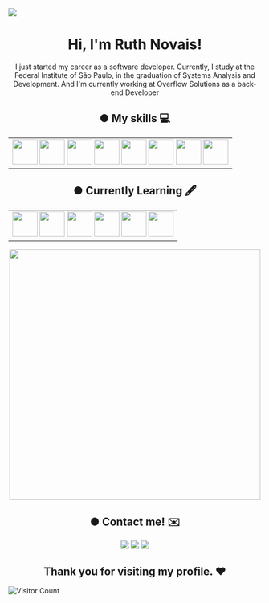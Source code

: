 <img src="https://i.pinimg.com/originals/4a/fd/e9/4afde9596bfe30a1bb56a556f1ffefa6.gif"/>

   
<h1 align="center"> Hi, I'm Ruth Novais!</h1>

<p align="center">I just started my career as a software developer.
Currently, I study at the Federal Institute of São Paulo, in the graduation of Systems Analysis and Development. And I'm currently working at Overflow Solutions as a back-end Developer</p>

<h2 align="center"> ● My skills 💻 </h2>
<table align="center">
   <tr>
      <td><img width="50" src="https://cdn.jsdelivr.net/gh/devicons/devicon/icons/cplusplus/cplusplus-original.svg"/>
      <img width="50" src="https://cdn.jsdelivr.net/gh/devicons/devicon/icons/c/c-original.svg" />
      <img width="50" src="https://cdn.jsdelivr.net/gh/devicons/devicon/icons/javascript/javascript-original.svg" />
      <img width="50" src="https://cdn.jsdelivr.net/gh/devicons/devicon/icons/html5/html5-original.svg" />
      <img width="50" src="https://cdn.jsdelivr.net/gh/devicons/devicon/icons/css3/css3-original.svg" />
      <img width="50" src="https://cdn.jsdelivr.net/gh/devicons/devicon/icons/postgresql/postgresql-original.svg" />
      <img width="50" src="https://cdn.jsdelivr.net/gh/devicons/devicon/icons/mysql/mysql-original-wordmark.svg" />
      <img width="50" src="https://cdn.jsdelivr.net/gh/devicons/devicon/icons/django/django-plain.svg" />
          </td>
    </tr>
</table>

<h2 align="center"> ● Currently Learning 🖋 </h2>

<table align="center">
    <tr>
      <td>
      <img width="50" src="https://cdn.jsdelivr.net/gh/devicons/devicon/icons/python/python-original.svg" />
      <img width="50" src="https://cdn.jsdelivr.net/gh/devicons/devicon/icons/oracle/oracle-original.svg" />
      <img width="50" src="https://cdn.jsdelivr.net/gh/devicons/devicon/icons/csharp/csharp-original.svg" />
      <img width="50" src="https://cdn.jsdelivr.net/gh/devicons/devicon/icons/fastapi/fastapi-original.svg" />
      <img width="50" src="https://cdn.jsdelivr.net/gh/devicons/devicon@latest/icons/dotnetcore/dotnetcore-original.svg" />
      <img width="50" src="https://cdn.jsdelivr.net/gh/devicons/devicon@latest/icons/microsoftsqlserver/microsoftsqlserver-plain-wordmark.svg" />
      </td>
    </tr>
</table>

<p align="center">
   <img width="500" src="https://64.media.tumblr.com/d0656ed01e4859cf2206b222a8e6e669/846bd7dddadb664b-af/s1280x1920/1d8fa13af5fd73565dd3bc4358e24e71041555ef.gif"/>
</p>

<h2 align="center"> ● Contact me! ✉️ </h2>

<div align="center">
<a href="https://instagram.com/_ruthlessn" target="_blank"><img src="https://img.shields.io/badge/-Instagram-%23E4405F?style=for-the-badge&logo=instagram&logoColor=white" target="_blank"></a>
<a href = "mailto:ruth.novais@aluno.ifsp.edu.br"><img src="https://img.shields.io/badge/Gmail-D14836?style=for-the-badge&logo=gmail&logoColor=white" target="_blank"></a>
<a href="https://www.linkedin.com/in/ruth-novais-039934194/" target="_blank"><img src="https://img.shields.io/badge/-LinkedIn-%230077B5?style=for-the-badge&logo=linkedin&logoColor=white" target="_blank"></a>   
</div>



<h2 align="center"> Thank you for visiting my profile. ❤️ </h2>

![Visitor Count](https://profile-counter.glitch.me/Ruthless-n/count.svg)

